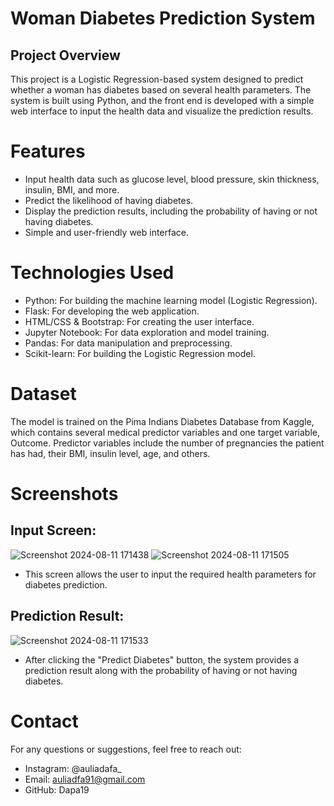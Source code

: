 # Woman Diabetes Prediction System
## Project Overview
This project is a Logistic Regression-based system designed to predict whether a woman has diabetes based on several health parameters. The system is built using Python, and the front end is developed with a simple web interface to input the health data and visualize the prediction results.

# Features
- Input health data such as glucose level, blood pressure, skin thickness, insulin, BMI, and more.
- Predict the likelihood of having diabetes.
- Display the prediction results, including the probability of having or not having diabetes.
- Simple and user-friendly web interface.

# Technologies Used
- Python: For building the machine learning model (Logistic Regression).
- Flask: For developing the web application.
- HTML/CSS & Bootstrap: For creating the user interface.
- Jupyter Notebook: For data exploration and model training.
- Pandas: For data manipulation and preprocessing.
- Scikit-learn: For building the Logistic Regression model.

# Dataset
The model is trained on the Pima Indians Diabetes Database from Kaggle, which contains several medical predictor variables and one target variable, Outcome. Predictor variables include the number of pregnancies the patient has had, their BMI, insulin level, age, and others.

# Screenshots
## Input Screen:
![Screenshot 2024-08-11 171438](https://github.com/user-attachments/assets/d79c4af2-95db-482b-8ede-fbe490c6629a)
![Screenshot 2024-08-11 171505](https://github.com/user-attachments/assets/d7dd68ef-3c8d-4fc9-a9ea-61afc78013ff)
- This screen allows the user to input the required health parameters for diabetes prediction.

## Prediction Result:
![Screenshot 2024-08-11 171533](https://github.com/user-attachments/assets/561b4fbb-362a-4278-a471-f20de2cb65bf)
- After clicking the "Predict Diabetes" button, the system provides a prediction result along with the probability of having or not having diabetes.

# Contact
For any questions or suggestions, feel free to reach out:

- Instagram: @auliadafa_
- Email: auliadfa91@gmail.com
- GitHub: Dapa19

